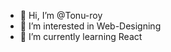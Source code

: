 - 👋 Hi, I’m @Tonu-roy
- 👀 I’m interested in Web-Designing
- 🌱 I’m currently learning React


<!---
Tonu-roy/Tonu-roy is a ✨ special ✨ repository because its `README.md` (this file) appears on your GitHub profile.
You can click the Preview link to take a look at your changes.
--->
